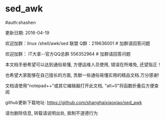 # sed_awk
#auth:shashen

更新日期: 2016-04-19

欢迎加群：linux /shell/awk/sed 联盟 Q群：219636001 # 加群请回答问题

欢迎加群： IT大拿--官方QQ总群 556352964 # 加群请回答问题

本文档手册希望可以达到通俗易懂, 方便运维人员使用, 错误在所难免, 还望指正！

也希望大家能够在自己擅长的方面, 贡献一些通俗易懂实用的精品文档.万分感谢!

文档请使用"notepad++"或其它编辑器打开此文档, "alt+0"将函数折叠后方便查阅

github更新下载地址: https://github.com/shanghaixiaoxiao/sed_awk

请勿删除信息, 转载请说明出处, 抵制不道德行为
